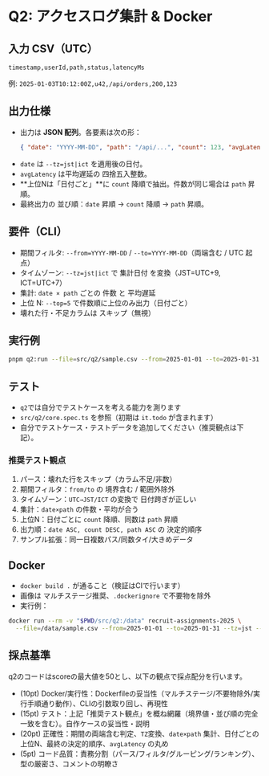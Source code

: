 # Q2: アクセスログ集計 & Docker

## 入力 CSV（UTC）

`timestamp,userId,path,status,latencyMs`

例: `2025-01-03T10:12:00Z,u42,/api/orders,200,123`

## 出力仕様

- 出力は **JSON 配列**。各要素は次の形：
  ```json
  { "date": "YYYY-MM-DD", "path": "/api/...", "count": 123, "avgLatency": 150 }
  ```
- `date` は `--tz=jst|ict` を適用後の日付。
- `avgLatency` は平均遅延の 四捨五入整数。
- **上位Nは「日付ごと」**に `count` 降順で抽出。件数が同じ場合は `path` 昇順。
- 最終出力の 並び順：`date` 昇順 → `count` 降順 → `path` 昇順。

## 要件（CLI）

- 期間フィルタ: `--from=YYYY-MM-DD` / `--to=YYYY-MM-DD`（両端含む / UTC 起点）
- タイムゾーン: `--tz=jst|ict` で 集計日付 を変換（JST=UTC+9, ICT=UTC+7）
- 集計: `date × path` ごとの 件数 と 平均遅延
- 上位 N: `--top=5` で件数順に上位のみ出力（日付ごと）
- 壊れた行・不足カラムは スキップ（無視）

## 実行例

```bash
pnpm q2:run --file=src/q2/sample.csv --from=2025-01-01 --to=2025-01-31 --tz=jst --top=3
```

## テスト

- `q2`では自分でテストケースを考える能力を測ります
- `src/q2/core.spec.ts` を参照（初期は `it.todo` が含まれます）
- 自分でテストケース・テストデータを追加してください（推奨観点は下記）。

### 推奨テスト観点

1. パース：壊れた行をスキップ（カラム不足/非数）
2. 期間フィルタ：`from/to` の 境界含む / 範囲外除外
3. タイムゾーン：`UTC→JST/ICT` の変換で 日付跨ぎが正しい
4. 集計：`date×path` の件数・平均が合う
5. 上位N：日付ごとに `count` 降順、同数は `path` 昇順
6. 出力順：`date ASC, count DESC, path ASC` の 決定的順序
7. サンプル拡張：同一日複数パス/同数タイ/大きめデータ

## Docker

- `docker build .` が通ること（検証はCIで行います）
- 画像は マルチステージ推奨、`.dockerignore` で不要物を除外
- 実行例：

```bash
docker run --rm -v "$PWD/src/q2:/data" recruit-assignments-2025 \
  --file=/data/sample.csv --from=2025-01-01 --to=2025-01-31 --tz=jst --top=3
```

## 採点基準

q2のコードはscoreの最大値を50とし、以下の観点で採点配分を行います。

- (10pt) Docker/実行性：Dockerfileの妥当性（マルチステージ/不要物除外/実行手順通り動作）、CLIの引数取り回し、再現性
- (15pt) テスト：上記「推奨テスト観点」を概ね網羅（境界値・並び順の完全一致を含む）。自作ケースの妥当性・説明
- (20pt) 正確性：期間の両端含む判定、`TZ`変換、`date×path` 集計、日付ごとの上位N、最終の決定的順序、`avgLatency` の丸め
- (5pt) コード品質：責務分割（パース/フィルタ/グルーピング/ランキング）、型の厳密さ、コメントの明瞭さ
